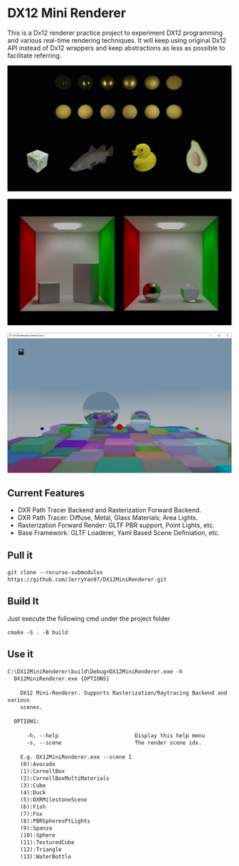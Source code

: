# DX12 Mini Renderer

This is a Dx12 renderer practice project to experiment DX12 programming and various real-time rendering techniques. It will keep using original Dx12 API instead of Dx12 wrappers and keep abstractions as less as possible to facilitate referring.

![Front Page](./Gallery/DX12MiniRenderer_FrontPage.png)

![DXR Cornell Boxes](./Gallery/CornellBoxes.png)

![RTMilestone1](./Gallery/RTMilestone1.PNG)

## Current Features
* DXR Path Tracer Backend and Rasterization Forward Backend.
* DXR Path Tracer: Diffuse, Metal, Glass Materials; Area Lights.
* Rasterization Forward Render: GLTF PBR support, Point Lights, etc.
* Base Framework: GLTF Loaderer, Yaml Based Scene Definiation, etc.

## Pull it

```
git clone --recurse-submodules https://github.com/JerryYan97/DX12MiniRenderer.git
```

## Build It
Just execute the following cmd under the project folder
```
cmake -S . -B build
```

## Use it

```
C:\DX12MiniRenderer\build\Debug>DX12MiniRenderer.exe -h
  DX12MiniRenderer.exe {OPTIONS}

    DX12 Mini-Renderer. Supports Rasterization/Raytracing Backend and various
    scenes.

  OPTIONS:

      -h, --help                        Display this help menu
      -s, --scene                       The render scene idx.

    E.g. DX12MiniRenderer.exe --scene 1
    (0):Avocado
    (1):CornellBox
    (2):CornellBoxMultiMaterials
    (3):Cube
    (4):Duck
    (5):DXRMilestoneScene
    (6):Fish
    (7):Fox
    (8):PBRSpheresPtLights
    (9):Spanza
    (10):Sphere
    (11):TexturedCube
    (12):Triangle
    (13):WaterBottle
```